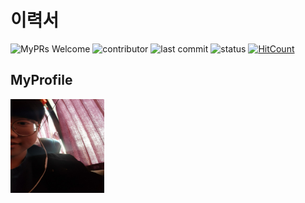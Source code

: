 # 이력서
![MyPRs Welcome](https://img.shields.io/badge/MyPRs-welcome-brightgreen.svg?style=flat-square)
![contributor](https://img.shields.io/github/contributors/NoOuYeap/MyProfile?style=square)
![last commit](https://img.shields.io/github/last-commit/NoOuYeap/MyProfile)
![status](https://img.shields.io/badge/status-student%20-brightgreen.svg)
[![HitCount](http://hits.dwyl.com/NoOuYeap/MyProfile.svg)](http://hits.dwyl.com/NoOuYeap/MyProfile)
## MyProfile
<img src = "KakaoTalk_20201024_184605644.jpg" width = 150 height = 150 ></img>
